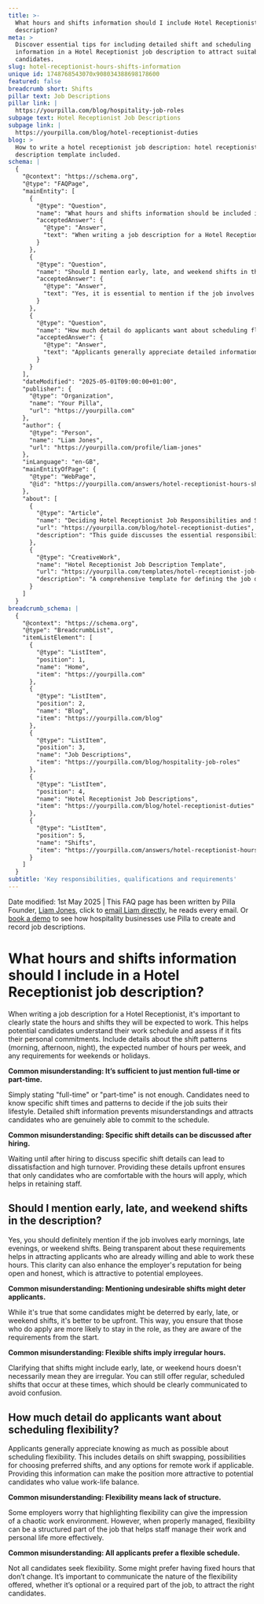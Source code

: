 ```yaml
---
title: >-
  What hours and shifts information should I include Hotel Receptionist job
  description?
meta: >
  Discover essential tips for including detailed shift and scheduling
  information in a Hotel Receptionist job description to attract suitable
  candidates.
slug: hotel-receptionist-hours-shifts-information
unique id: 1748768543070x908034388698178600
featured: false
breadcrumb short: Shifts
pillar text: Job Descriptions
pillar link: |
  https://yourpilla.com/blog/hospitality-job-roles
subpage text: Hotel Receptionist Job Descriptions
subpage link: |
  https://yourpilla.com/blog/hotel-receptionist-duties
blog: >
  How to write a hotel receptionist job description: hotel receptionist job
  description template included.
schema: |
  {
    "@context": "https://schema.org",
    "@type": "FAQPage",
    "mainEntity": [
      {
        "@type": "Question",
        "name": "What hours and shifts information should be included in a Hotel Receptionist job description?",
        "acceptedAnswer": {
          "@type": "Answer",
          "text": "When writing a job description for a Hotel Receptionist, clearly state the hours and shifts they will be expected to work. Include details about the shift patterns (morning, afternoon, night), the expected number of hours per week, and any requirements for weekends or holidays. This ensures potential candidates understand their work schedule and can assess if it fits their personal commitments."
        }
      },
      {
        "@type": "Question",
        "name": "Should I mention early, late, and weekend shifts in the description?",
        "acceptedAnswer": {
          "@type": "Answer",
          "text": "Yes, it is essential to mention if the job involves early mornings, late evenings, or weekend shifts in the description. Being transparent about these requirements helps in attracting applicants who are already willing and able to work these hours. This clarity can also enhance the employer's reputation for being open and honest, which is attractive to potential employees."
        }
      },
      {
        "@type": "Question",
        "name": "How much detail do applicants want about scheduling flexibility?",
        "acceptedAnswer": {
          "@type": "Answer",
          "text": "Applicants generally appreciate detailed information about scheduling flexibility. This includes details on shift swapping, possibilities for choosing preferred shifts, and any options for remote work if applicable. Providing this information can make the position more attractive to candidates who value work-life balance."
        }
      }
    ],
    "dateModified": "2025-05-01T09:00:00+01:00",
    "publisher": {
      "@type": "Organization",
      "name": "Your Pilla",
      "url": "https://yourpilla.com"
    },
    "author": {
      "@type": "Person",
      "name": "Liam Jones",
      "url": "https://yourpilla.com/profile/liam-jones"
    },
    "inLanguage": "en-GB",
    "mainEntityOfPage": {
      "@type": "WebPage",
      "@id": "https://yourpilla.com/answers/hotel-receptionist-hours-shifts-information"
    },
    "about": [
      {
        "@type": "Article",
        "name": "Deciding Hotel Receptionist Job Responsibilities and Skills",
        "url": "https://yourpilla.com/blog/hotel-receptionist-duties",
        "description": "This guide discusses the essential responsibilities and skills needed when hiring a Hotel Receptionist."
      },
      {
        "@type": "CreativeWork",
        "name": "Hotel Receptionist Job Description Template",
        "url": "https://yourpilla.com/templates/hotel-receptionist-job-description",
        "description": "A comprehensive template for defining the job description for a Hotel Receptionist position."
      }
    ]
  }
breadcrumb_schema: |
  {
    "@context": "https://schema.org",
    "@type": "BreadcrumbList",
    "itemListElement": [
      {
        "@type": "ListItem",
        "position": 1,
        "name": "Home",
        "item": "https://yourpilla.com"
      },
      {
        "@type": "ListItem",
        "position": 2,
        "name": "Blog",
        "item": "https://yourpilla.com/blog"
      },
      {
        "@type": "ListItem",
        "position": 3,
        "name": "Job Descriptions",
        "item": "https://yourpilla.com/blog/hospitality-job-roles"
      },
      {
        "@type": "ListItem",
        "position": 4,
        "name": "Hotel Receptionist Job Descriptions",
        "item": "https://yourpilla.com/blog/hotel-receptionist-duties"
      },
      {
        "@type": "ListItem",
        "position": 5,
        "name": "Shifts",
        "item": "https://yourpilla.com/answers/hotel-receptionist-hours-shifts-information"
      }
    ]
  }
subtitle: 'Key responsibilities, qualifications and requirements'
---
```


Date modified: 1st May 2025 | This FAQ page has been written by Pilla Founder, [Liam Jones](https://yourpilla.com/profile/liam-jones), click to [email Liam directly](https://mailto:liam@yourpilla.com), he reads every email. Or [book a demo](https://calendly.com/pilla/demo) to see how hospitality businesses use Pilla to create and record job descriptions.

# What hours and shifts information should I include in a Hotel Receptionist job description?

When writing a job description for a Hotel Receptionist, it's important to clearly state the hours and shifts they will be expected to work. This helps potential candidates understand their work schedule and assess if it fits their personal commitments. Include details about the shift patterns (morning, afternoon, night), the expected number of hours per week, and any requirements for weekends or holidays.

**Common misunderstanding: It’s sufficient to just mention full-time or part-time.**

Simply stating "full-time" or "part-time" is not enough. Candidates need to know specific shift times and patterns to decide if the job suits their lifestyle. Detailed shift information prevents misunderstandings and attracts candidates who are genuinely able to commit to the schedule.

**Common misunderstanding: Specific shift details can be discussed after hiring.**

Waiting until after hiring to discuss specific shift details can lead to dissatisfaction and high turnover. Providing these details upfront ensures that only candidates who are comfortable with the hours will apply, which helps in retaining staff.

## Should I mention early, late, and weekend shifts in the description?

Yes, you should definitely mention if the job involves early mornings, late evenings, or weekend shifts. Being transparent about these requirements helps in attracting applicants who are already willing and able to work these hours. This clarity can also enhance the employer's reputation for being open and honest, which is attractive to potential employees.

**Common misunderstanding: Mentioning undesirable shifts might deter applicants.**

While it's true that some candidates might be deterred by early, late, or weekend shifts, it's better to be upfront. This way, you ensure that those who do apply are more likely to stay in the role, as they are aware of the requirements from the start.

**Common misunderstanding: Flexible shifts imply irregular hours.**

Clarifying that shifts might include early, late, or weekend hours doesn't necessarily mean they are irregular. You can still offer regular, scheduled shifts that occur at these times, which should be clearly communicated to avoid confusion.

## How much detail do applicants want about scheduling flexibility?

Applicants generally appreciate knowing as much as possible about scheduling flexibility. This includes details on shift swapping, possibilities for choosing preferred shifts, and any options for remote work if applicable. Providing this information can make the position more attractive to potential candidates who value work-life balance.

**Common misunderstanding: Flexibility means lack of structure.**

Some employers worry that highlighting flexibility can give the impression of a chaotic work environment. However, when properly managed, flexibility can be a structured part of the job that helps staff manage their work and personal life more effectively.

**Common misunderstanding: All applicants prefer a flexible schedule.**

Not all candidates seek flexibility. Some might prefer having fixed hours that don’t change. It’s important to communicate the nature of the flexibility offered, whether it’s optional or a required part of the job, to attract the right candidates.
